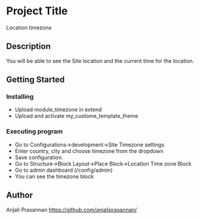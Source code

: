 # Project Title

Location timezone

## Description
You will be able to see the Site location and the current time for the location.

## Getting Started

### Installing

* Upload module_timezone in extend
* Upload and activate my_custome_template_theme

### Executing program

* Go to Configurations->development->Site Timezone settings
* Enter country, city and choose timezone from the dropdown
* Save configuration.
* Go to Structure->Block Layout->Place Block->Location Time zone Block
* Go to admin dashboard (/config/admin)
* You can see the timezone block


## Author
Anjali Prasannan
https://github.com/anjaliprasannan/
